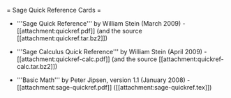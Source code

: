 = Sage Quick Reference Cards =

 * '''Sage Quick Reference''' by William Stein (March 2009) - [[attachment:quickref.pdf]] (and the source [[attachment:quickref.tar.bz2]])

 * '''Sage Calculus Quick Reference''' by William Stein (April 2009) - [[attachment:quickref-calc.pdf]] (and the source 
[[attachment:quickref-calc.tar.bz2]])

 * '''Basic Math''' by Peter Jipsen, version 1.1 (January 2008) - [[attachment:sage-quickref.pdf]] ([[attachment:sage-quickref.tex]])
